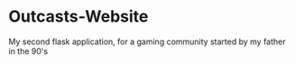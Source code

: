 # Outcasts-Website
My second flask application, for a gaming community started by my father in the 90's
